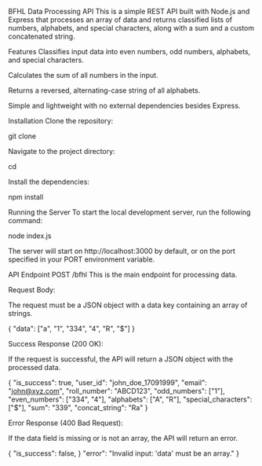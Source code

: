 BFHL Data Processing API
This is a simple REST API built with Node.js and Express that processes an array of data and returns classified lists of numbers, alphabets, and special characters, along with a sum and a custom concatenated string.

Features
Classifies input data into even numbers, odd numbers, alphabets, and special characters.

Calculates the sum of all numbers in the input.

Returns a reversed, alternating-case string of all alphabets.

Simple and lightweight with no external dependencies besides Express.

Installation
Clone the repository:

git clone <your-repository-url>

Navigate to the project directory:

cd <your-project-directory>

Install the dependencies:

npm install

Running the Server
To start the local development server, run the following command:

node index.js

The server will start on http://localhost:3000 by default, or on the port specified in your PORT environment variable.

API Endpoint
POST /bfhl
This is the main endpoint for processing data.

Request Body:

The request must be a JSON object with a data key containing an array of strings.

{
    "data": ["a", "1", "334", "4", "R", "$"]
}

Success Response (200 OK):

If the request is successful, the API will return a JSON object with the processed data.

{
    "is_success": true,
    "user_id": "john_doe_17091999",
    "email": "john@xyz.com",
    "roll_number": "ABCD123",
    "odd_numbers": ["1"],
    "even_numbers": ["334", "4"],
    "alphabets": ["A", "R"],
    "special_characters": ["$"],
    "sum": "339",
    "concat_string": "Ra"
}

Error Response (400 Bad Request):

If the data field is missing or is not an array, the API will return an error.

{
    "is_success": false,
}
    "error": "Invalid input: 'data' must be an array."
}
